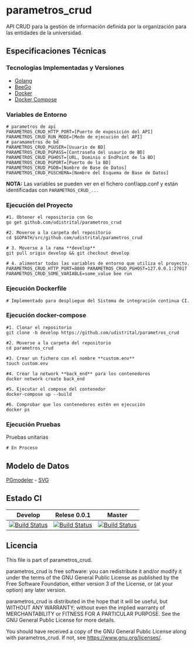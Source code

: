 # parametros_crud

API CRUD para la gestión de información definida por la organización para las entidades de la universidad.

## Especificaciones Técnicas

### Tecnologías Implementadas y Versiones

- [Golang](https://github.com/udistrital/introduccion_oas/blob/master/instalacion_de_herramientas/golang.md)
- [BeeGo](https://github.com/udistrital/introduccion_oas/blob/master/instalacion_de_herramientas/beego.md)
- [Docker](https://docs.docker.com/engine/install/ubuntu/)
- [Docker Compose](https://docs.docker.com/compose/)

### Variables de Entorno

```shell
# parametros de api
PARAMETROS_CRUD_HTTP_PORT=[Puerto de exposición del API]
PARAMETROS_CRUD_RUN_MODE=[Modo de ejecución del API]
# paramametros de bd
PARAMETROS_CRUD_PGUSER=[Usuario de BD]
PARAMETROS_CRUD_PGPASS=[Contraseña del usaurio de BD]
PARAMETROS_CRUD_PGHOST=[URL, Dominio o EndPoint de la BD]
PARAMETROS_CRUD_PGPORT=[Puerto de la BD]
PARAMETROS_CRUD_PGDB=[Nombre de Base de Datos]
PARAMETROS_CRUD_PGSCHEMA=[Nombre del Esquema de Base de Datos]
```

**NOTA:** Las variables se pueden ver en el fichero conf/app.conf y están identificadas con `PARAMETROS_CRUD_...`

### Ejecución del Proyecto

```shell
#1. Obtener el repositorio con Go
go get github.com/udistrital/parametros_crud

#2. Moverse a la carpeta del repositorio
cd $GOPATH/src/github.com/udistrital/parametros_crud

# 3. Moverse a la rama **develop**
git pull origin develop && git checkout develop

# 4. alimentar todas las variables de entorno que utiliza el proyecto.
PARAMETROS_CRUD_HTTP_PORT=8080 PARAMETROS_CRUD_PGHOST=127.0.0.1:27017 PARAMETROS_CRUD_SOME_VARIABLE=some_value bee run
```

### Ejecución Dockerfile

```shell
# Implementado para despliegue del Sistema de integración continua CI.
```

### Ejecución docker-compose

```shell
#1. Clonar el repositorio
git clone -b develop https://github.com/udistrital/parametros_crud

#2. Moverse a la carpeta del repositorio
cd parametros_crud

#3. Crear un fichero con el nombre **custom.env**
touch custom.env

#4. Crear la network **back_end** para los contenedores
docker network create back_end

#5. Ejecutar el compose del contenedor
docker-compose up --build

#6. Comprobar que los contenedores estén en ejecución
docker ps
```

### Ejecución Pruebas

Pruebas unitarias

```shell
# En Proceso
```

## Modelo de Datos

[PGmodeler](database/parametros.dbm) -
[SVG](database/parametros.svg)

## Estado CI

| Develop | Relese 0.0.1 | Master |
| -- | -- | -- |
| [![Build Status](https://hubci.portaloas.udistrital.edu.co/api/badges/udistrital/parametros_crud/status.svg?ref=refs/heads/develop)](https://hubci.portaloas.udistrital.edu.co/udistrital/parametros_crud) | [![Build Status](https://hubci.portaloas.udistrital.edu.co/api/badges/udistrital/parametros_crud/status.svg?ref=refs/heads/release/0.0.1)](https://hubci.portaloas.udistrital.edu.co/udistrital/parametros_crud) | [![Build Status](https://hubci.portaloas.udistrital.edu.co/api/badges/udistrital/parametros_crud/status.svg)](https://hubci.portaloas.udistrital.edu.co/udistrital/parametros_crud) |

## Licencia

This file is part of parametros_crud.

parametros_crud is free software: you can redistribute it and/or modify it under the terms of the GNU General Public License as published by the Free Software Foundation, either version 3 of the License, or (at your option) any later version.

parametros_crud is distributed in the hope that it will be useful, but WITHOUT ANY WARRANTY; without even the implied warranty of MERCHANTABILITY or FITNESS FOR A PARTICULAR PURPOSE. See the GNU General Public License for more details.

You should have received a copy of the GNU General Public License along with parametros_crud. If not, see https://www.gnu.org/licenses/.
